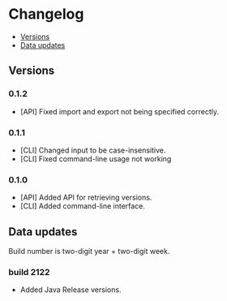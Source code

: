 # Changelog

- [Versions](#versions)
- [Data updates](#data-updates)

## Versions

### 0.1.2
- [API] Fixed import and export not being specified correctly.

### 0.1.1
- [CLI] Changed input to be case-insensitive.
- [CLI] Fixed command-line usage not working

### 0.1.0
- [API] Added API for retrieving versions.
- [CLI] Added command-line interface.

## Data updates

Build number is two-digit year + two-digit week.

### build 2122
- Added Java Release versions.
